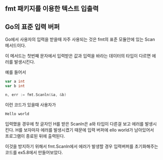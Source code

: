 ## fmt 패키지를 이용한 텍스트 입출력

## Go의 표준 입력 버퍼

Go에서 사용자의 입력을 받을때 자주 사용되는 것은 fmt의 표준 모듈안에 있는 Scan 메서드이다.

이 메서드는 첫번째 문자에서 입력받은 값과 입력을 바라는 데이터의 타입이 다르면 에러를 발생시킨다.

예를 들어서

```go
var a int
var b int

n, err := fmt.Scanln(&a, &b)
```

이런 코드가 있을때 사용자가
```go
Hello world
```
입력했을 경우에 첫 글자인 H를 받은 Scanln은 a와 타입이 다른걸 보고 에러를 발생시킨다.
H를 보자마자 에러를 발생시켰기 때문에 입력 버퍼에 ello world가 남아있어서 프로그램이 종료된 뒤에 출력된다.

이것을 방지하기 위해서 fmt.Scanln에서 에러가 발생할 경우 입력버퍼를 초기화해주는 코드를 ex5.8에서 만들어보았다.
